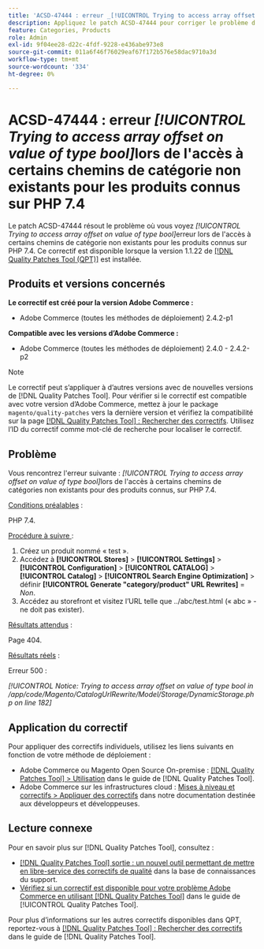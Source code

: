 ```yaml
---
title: 'ACSD-47444 : erreur _[!UICONTROL Trying to access array offset on value of type bool]_ lors de l’accès à certains chemins de catégorie non existants pour les produits connus sur PHP 7.4'
description: Appliquez le patch ACSD-47444 pour corriger le problème d'Adobe Commerce où il y a une erreur _[!UICONTROL Trying to access array offset on value of type bool]_ lors de l'accès à certains chemins de catégories non existants pour les produits connus, sur PHP 7.4.
feature: Categories, Products
role: Admin
exl-id: 9f04ee28-d22c-4fdf-9228-e436abe973e8
source-git-commit: 011a6f46f76029eaf67f172b576e58dac9710a3d
workflow-type: tm+mt
source-wordcount: '334'
ht-degree: 0%

---
```


# ACSD-47444 : erreur _[!UICONTROL Trying to access array offset on value of type bool]_&#x200B;lors de l&#39;accès à certains chemins de catégorie non existants pour les produits connus sur PHP 7.4

Le patch ACSD-47444 résout le problème où vous voyez _[!UICONTROL Trying to access array offset on value of type bool]_&#x200B;erreur lors de l&#39;accès à certains chemins de catégorie non existants pour les produits connus sur PHP 7.4. Ce correctif est disponible lorsque la version 1.1.22 de [[!DNL Quality Patches Tool (QPT)]](https://experienceleague.adobe.com/fr/docs/commerce-operations/tools/quality-patches-tool/quality-patches-tool-to-self-serve-quality-patches) est installée.

## Produits et versions concernés

**Le correctif est créé pour la version Adobe Commerce :**
* Adobe Commerce (toutes les méthodes de déploiement) 2.4.2-p1

**Compatible avec les versions d’Adobe Commerce :**
* Adobe Commerce (toutes les méthodes de déploiement) 2.4.0 - 2.4.2-p2

>[!NOTE]
>
>Le correctif peut s’appliquer à d’autres versions avec de nouvelles versions de [!DNL Quality Patches Tool]. Pour vérifier si le correctif est compatible avec votre version d’Adobe Commerce, mettez à jour le package `magento/quality-patches` vers la dernière version et vérifiez la compatibilité sur la page [[!DNL Quality Patches Tool] : Rechercher des correctifs](https://experienceleague.adobe.com/tools/commerce-quality-patches/index.html?lang=fr). Utilisez l’ID du correctif comme mot-clé de recherche pour localiser le correctif.

## Problème

Vous rencontrez l&#39;erreur suivante : _[!UICONTROL Trying to access array offset on value of type bool]_&#x200B;lors de l&#39;accès à certains chemins de catégories non existants pour des produits connus, sur PHP 7.4.

<u>Conditions préalables</u> :

PHP 7.4.

<u>Procédure à suivre </u> :

1. Créez un produit nommé « test ».
1. Accédez à **[!UICONTROL Stores]** > **[!UICONTROL Settings]** > **[!UICONTROL Configuration]** > **[!UICONTROL CATALOG]** > **[!UICONTROL Catalog]** > **[!UICONTROL Search Engine Optimization]** > définir **[!UICONTROL Generate "category/product" URL Rewrites]** = _Non_.
1. Accédez au storefront et visitez l’URL telle que ../abc/test.html (« abc » - ne doit pas exister).

<u>Résultats attendus</u> :

Page 404.

<u>Résultats réels</u> :

Erreur 500 :

_[!UICONTROL Notice: Trying to access array offset on value of type bool in /app/code/Magento/CatalogUrlRewrite/Model/Storage/DynamicStorage.php on line 182]_

## Application du correctif

Pour appliquer des correctifs individuels, utilisez les liens suivants en fonction de votre méthode de déploiement :

* Adobe Commerce ou Magento Open Source On-premise : [[!DNL Quality Patches Tool] > Utilisation](/help/tools/quality-patches-tool/usage.md) dans le guide de [!DNL Quality Patches Tool].
* Adobe Commerce sur les infrastructures cloud : [Mises à niveau et correctifs > Appliquer des correctifs](https://experienceleague.adobe.com/docs/commerce-cloud-service/user-guide/develop/upgrade/apply-patches.html?lang=fr) dans notre documentation destinée aux développeurs et développeuses.

## Lecture connexe

Pour en savoir plus sur [!DNL Quality Patches Tool], consultez :

* [[!DNL Quality Patches Tool] sortie : un nouvel outil permettant de mettre en libre-service des correctifs de qualité](https://experienceleague.adobe.com/fr/docs/commerce-operations/tools/quality-patches-tool/quality-patches-tool-to-self-serve-quality-patches) dans la base de connaissances du support.
* [Vérifiez si un correctif est disponible pour votre problème Adobe Commerce en utilisant [!DNL Quality Patches Tool]](/help/tools/quality-patches-tool/patches-available-in-qpt/check-patch-for-magento-issue-with-magento-quality-patches.md) dans le guide de [!UICONTROL Quality Patches Tool].


Pour plus d’informations sur les autres correctifs disponibles dans QPT, reportez-vous à [[!DNL Quality Patches Tool] : Rechercher des correctifs](https://experienceleague.adobe.com/tools/commerce-quality-patches/index.html?lang=fr) dans le guide de [!DNL Quality Patches Tool].

